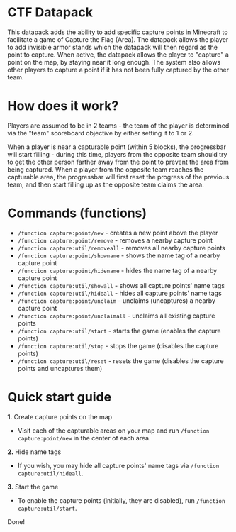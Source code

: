 # CTF Datapack

This datapack adds the ability to add specific capture points in Minecraft to facilitate a game of Capture the Flag (Area).
The datapack allows the player to add invisible armor stands which the datapack will then regard as the point to capture. When
active, the datapack allows the player to "capture" a point on the map, by staying near it long enough. The system also allows
other players to capture a point if it has not been fully captured by the other team.

# How does it work?

Players are assumed to be in 2 teams - the team of the player is determined via the "team" scoreboard objective by either setting
it to 1 or 2.

When a player is near a capturable point (within 5 blocks), the progressbar will start filling - during this time, players from the
opposite team should try to get the other person farther away from the point to prevent the area from being captured.
When a player from the opposite team reaches the capturable area, the progressbar will first reset the progress of the previous team,
and then start filling up as the opposite team claims the area.

# Commands (functions)

- `/function capture:point/new` - creates a new point above the player
- `/function capture:point/remove` - removes a nearby capture point
- `/function capture:util/removeall` - removes all nearby capture points
- `/function capture:point/showname` - shows the name tag of a nearby capture point
- `/function capture:point/hidename` - hides the name tag of a nearby capture point
- `/function capture:util/showall` - shows all capture points' name tags
- `/function capture:util/hideall` - hides all capture points' name tags
- `/function capture:point/unclaim` - unclaims (uncaptures) a nearby capture point
- `/function capture:point/unclaimall` - unclaims all existing capture points
- `/function capture:util/start` - starts the game (enables the capture points)
- `/function capture:util/stop` - stops the game (disables the capture points)
- `/function capture:util/reset` - resets the game (disables the capture points and uncaptures them)

# Quick start guide

**1.** Create capture points on the map

- Visit each of the capturable areas on your map and run `/function capture:point/new` in the center of each area.

**2.** Hide name tags

- If you wish, you may hide all capture points' name tags via `/function capture:util/hideall`.

**3.** Start the game

- To enable the capture points (initially, they are disabled), run `/function capture:util/start`.

Done!
